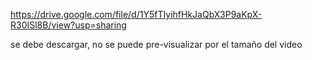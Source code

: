 
https://drive.google.com/file/d/1Y5fTIyihfHkJaQbX3P9aKpX-R30ISl8B/view?usp=sharing

se debe descargar, no se puede pre-visualizar por el tamaño del video
